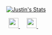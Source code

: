 <p align="center">
    <a href="https://github.com/JustinBarnard1/">
   <img src="https://github-readme-stats.vercel.app/api?username=justinbarnard1&show_icons=true&bg_color=rgba(255,255,255,1)" alt="Justin's Stats" >
      </a>
 </p>
<p align="center">
  <a href="https://justinbarnard1.github.io/">
    <img src="https://static.thenounproject.com/png/156843-200.png" width="26px">
  </a>
  &emsp;
   <a href="https://www.linkedin.com/in/justin-barnard-267b5a1b9/">
    <img src="https://img.icons8.com/ios-filled/256/000000/linkedin.svg" width="26px"/>
  </a>
  &emsp;
  </p>
  <p align="center>
    <img src="@/assets/Icons.png" alt="Languages">
    </p>

<!--
**JustinBarnard1/JustinBarnard1** is a ✨ _special_ ✨ repository because its `README.md` (this file) appears on your GitHub profile.

Here are some ideas to get you started:

- 🔭 I’m currently working on ...
- 🌱 I’m currently learning ...
- 👯 I’m looking to collaborate on ...
- 🤔 I’m looking for help with ...
- 💬 Ask me about ...
- 📫 How to reach me: ...
- 😄 Pronouns: ...
- ⚡ Fun fact: ...
-->
